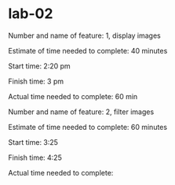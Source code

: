 # lab-02

Number and name of feature: 1, display images

Estimate of time needed to complete: 40 minutes

Start time: 2:20 pm

Finish time: 3 pm

Actual time needed to complete: 60 min

Number and name of feature: 2, filter images

Estimate of time needed to complete: 60 minutes

Start time: 3:25

Finish time: 4:25

Actual time needed to complete: 


